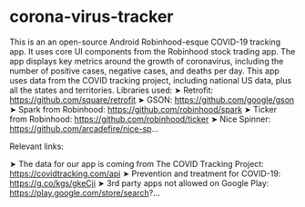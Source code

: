# corona-virus-tracker
This is an an open-source Android Robinhood-esque COVID-19 tracking app. It uses core UI components from the Robinhood stock trading app. 
The app displays key metrics around the growth of coronavirus, including the number of positive cases, negative cases, and deaths per day. 
This app uses data from the COVID tracking project, including national US data, plus all the states and territories.
Libraries used: 
➤ Retrofit: https://github.com/square/retrofit
➤ GSON: https://github.com/google/gson
➤ Spark from Robinhood: https://github.com/robinhood/spark
➤ Ticker from Robinhood: https://github.com/robinhood/ticker
➤ Nice Spinner: https://github.com/arcadefire/nice-sp...

Relevant links: 

➤ The data for our app is coming from The COVID Tracking Project: https://covidtracking.com/api
➤ Prevention and treatment for COVID-19: https://g.co/kgs/gkeCji
➤ 3rd party apps not allowed on Google Play: https://play.google.com/store/search?...


